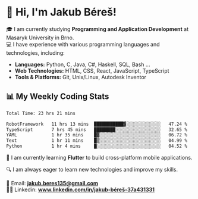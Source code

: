 # 👋 Hi, I'm Jakub Béreš!

🎓 I am currently studying **Programming and Application Development** at Masaryk University in Brno.  
💻 I have experience with various programming languages and technologies, including:  
   - **Languages:** Python, C, Java, C#, Haskell, SQL, Bash ...  
   - **Web Technologies:** HTML, CSS, React, JavaScript, TypeScript  
   - **Tools & Platforms:** Git, Unix/Linux, Autodesk Inventor

## 📊 My Weekly Coding Stats
<!--START_SECTION:waka-->

```txt
Total Time: 23 hrs 21 mins

RobotFramework   11 hrs 13 mins  ███████████▓░░░░░░░░░░░░░   47.24 %
TypeScript       7 hrs 45 mins   ████████░░░░░░░░░░░░░░░░░   32.65 %
YAML             1 hr 35 mins    █▓░░░░░░░░░░░░░░░░░░░░░░░   06.72 %
Text             1 hr 11 mins    █▒░░░░░░░░░░░░░░░░░░░░░░░   04.99 %
Python           1 hr 4 mins     █░░░░░░░░░░░░░░░░░░░░░░░░   04.52 %
```

<!--END_SECTION:waka-->

🚀 I am currently learning **Flutter** to build cross-platform mobile applications.  

🔍 I am always eager to learn new technologies and improve my skills.  

📩 Email:        **jakub.beres135@gmail.com**  
🧑‍💻 Linkedin:     **www.linkedin.com/in/jakub-béreš-37a431331**


